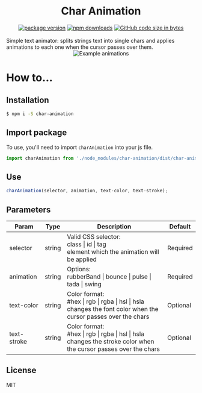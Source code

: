 <h1 align="center">Char Animation<span></h1>

<div align="center">
  <a href="https://www.npmjs.com/package/char-animation"><img alt="package version" src="https://img.shields.io/npm/v/char-animation?color=success&logo=npm&style=flat-square"></a>
<a href="https://www.npmjs.com/package/char-animation"><img alt="npm downloads" src="https://img.shields.io/npm/dt/char-animation?color=success&logo=npm&style=flat-square"></a>
<a href="https://github.com/cmarioep/char-animation"><img alt="GitHub code size in bytes" src="https://img.shields.io/github/languages/code-size/cmarioep/char-animation?color=sucess&logo=github&style=flat-square"></a>
</div>

<br>
Simple text animator: splits strings text into single chars and applies animations to each one when the cursor passes over them.
<br>

<div align="center">
<img alt="Example animations"  src="https://user-images.githubusercontent.com/53541185/126826480-d13e1f1c-cc33-49ba-b40a-548bdd45f954.gif">
</div>

# How to...

## Installation
```bash
$ npm i -S char-animation
```

## Import package
To use, you'll need to import `charAnimation`  into your js file.
```js
import charAnimation from './node_modules/char-animation/dist/char-animation.js';
```

## Use
```js
charAnimation(selector, animation, text-color, text-stroke);
```

## Parameters

| Param| Type | Description | Default | 
| ------------ | ------------ | ------------ | ------------ |
| selector    | string | Valid CSS selector:<br>class \| id \| tag<br>element which the animation will be applied | Required |
| animation   | string | Options:<br>rubberBand \| bounce \| pulse \| tada \| swing | Required |
| text-color  | string | Color format:<br> #hex \| rgb \| rgba \| hsl \| hsla<br>changes the font color when the cursor passes over the chars                                                                     | Optional |
| text-stroke | string | Color format:<br> #hex \| rgb \| rgba \| hsl \| hsla<br>changes the stroke color when the cursor passes over the chars |  Optional |

## License
MIT

